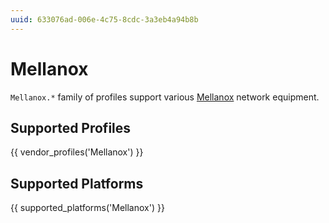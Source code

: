 ```yaml
---
uuid: 633076ad-006e-4c75-8cdc-3a3eb4a94b8b
---
```

# Mellanox

`Mellanox.*` family of profiles support various [Mellanox](https://www.mellanox.com)
network equipment.

## Supported Profiles

{{ vendor_profiles('Mellanox') }}

## Supported Platforms

{{ supported_platforms('Mellanox') }}
